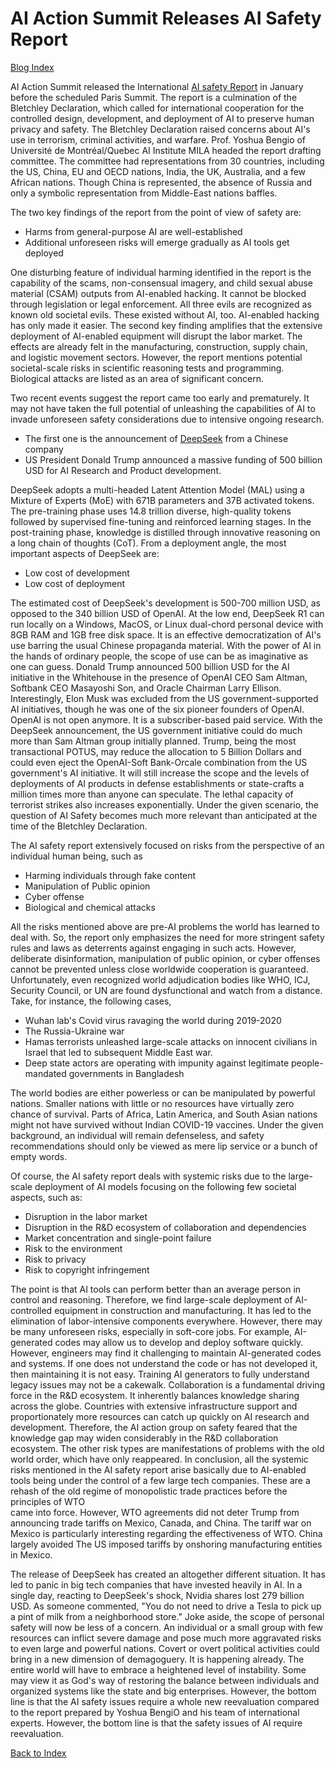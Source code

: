 # AI Action Summit Releases AI Safety Report

[Blog Index](../index.md)

AI Action Summit released the International [AI safety Report](https://www.gov.uk/government/publications/international-ai-safety-report-2025) 
in January before the scheduled Paris Summit. The report is a culmination of the Bletchley Declaration, which called for 
international cooperation for the controlled design, development, and deployment of AI to preserve human privacy and safety. 
The Bletchley Declaration raised concerns about AI's use in terrorism, criminal activities, and warfare. Prof. Yoshua Bengio 
of Université de Montréal/Quebec AI Institute MILA headed the report drafting committee. The committee had representations from 30 
countries, including the US, China, EU and OECD nations, India, the UK, Australia, and a few African nations. Though China
is represented, the absence of Russia and only a symbolic representation from Middle-East nations baffles. 

The two key findings of the report from the point of view of safety are:
- Harms from general-purpose AI are well-established
- Additional unforeseen risks will emerge gradually as AI tools get deployed

One disturbing feature of individual harming identified in the report is the capability of the scams, non-consensual imagery,
and child sexual abuse material (CSAM) outputs from AI-enabled hacking. It cannot be blocked through legislation or 
legal enforcement. All three evils are recognized as known old societal evils. These existed without AI, too. AI-enabled hacking
has only made it easier. The second key finding amplifies that the extensive deployment of AI-enabled equipment
will disrupt the labor market. The effects are already felt in the manufacturing, construction, supply chain, and logistic movement sectors. However, the report mentions potential societal-scale risks in scientific reasoning tests and programming.  
Biological attacks are listed as an area of significant concern. 

Two recent events suggest the report came too early and prematurely. It may not have taken the full potential 
of unleashing the capabilities of AI to invade unforeseen safety considerations due to intensive ongoing research. 
- The first one is the announcement of [DeepSeek](https://github.com/deepseek-ai/DeepSeek-V3/blob/main/DeepSeek_V3.pdf) from a Chinese company
- US President Donald Trump announced a massive funding of 500 billion USD for AI Research and Product development. 

DeepSeek adopts a multi-headed Latent Attention Model (MAL) using a Mixture of Experts (MoE) with 671B parameters and 37B 
activated tokens. The pre-training phase uses 14.8 trillion diverse, high-quality tokens followed by supervised 
fine-tuning and reinforced learning stages. In the post-training phase, knowledge is distilled through innovative reasoning 
on a long chain of thoughts (CoT). From a deployment angle, the most important aspects of DeepSeek are:
- Low cost of development
- Low cost of deployment
  
The estimated cost of DeepSeek's development is 500-700 million USD, as opposed to the 340 billion USD of OpenAI. At the low
end, DeepSeek R1 can run locally on a Windows, MacOS, or Linux dual-chord personal device with 8GB RAM and 1GB free disk space. 
It is an effective democratization of AI's use barring the usual Chinese propaganda material. With the power of AI in the
hands of ordinary people, the scope of use can be as imaginative as one can guess. Donald Trump announced 500 billion USD for 
the AI initiative in the Whitehouse in the presence of OpenAI CEO Sam Altman, Softbank CEO Masayoshi Son, and Oracle Chairman 
Larry Ellison. Interestingly, Elon Musk was excluded from the US government-supported AI initiatives, though he was one of the
six pioneer founders of OpenAI. OpenAI is not open anymore. It is a subscriber-based paid service. With the DeepSeek 
announcement, the US government initiative could do much more than Sam Altman group initially planned. Trump, being the 
most transactional POTUS, may reduce the allocation to 5 Billion Dollars and could even eject the OpenAI-Soft Bank-Orcale
combination from the US government's AI initiative. It will still increase the scope and the levels of deployments of AI products
in defense establishments or state-crafts a million times more than anyone can speculate. The lethal capacity of terrorist
strikes also increases exponentially. Under the given scenario, the question of AI Safety becomes much more relevant than
anticipated at the time of the Bletchley Declaration.  

The AI safety report extensively focused on risks from the perspective of an individual human being, such as
- Harming individuals through fake content
- Manipulation of Public opinion
- Cyber offense
- Biological and chemical attacks

All the risks mentioned above are pre-AI problems the world has learned to deal with. So, the report
only emphasizes the need for more stringent safety rules and laws as deterrents against engaging in such acts. However, 
deliberate disinformation, manipulation of public opinion, or cyber offenses cannot be prevented unless close worldwide
cooperation is guaranteed. Unfortunately, even recognized world adjudication bodies like WHO, ICJ, Security Council, or UN are
found dysfunctional and watch from a distance. Take, for instance, the following cases,
- Wuhan lab's Covid virus ravaging the world during 2019-2020
- The Russia-Ukraine war
- Hamas terrorists unleashed large-scale attacks on innocent civilians in Israel that led to subsequent Middle East war.
- Deep state actors are operating with impunity against legitimate people-mandated governments in Bangladesh

The world bodies are either powerless or can be manipulated by powerful nations. Smaller nations with little or
no resources have virtually zero chance of survival. Parts of Africa,  Latin America, and South Asian nations might not have
survived without Indian COVID-19 vaccines. Under the given background, an individual will remain defenseless, and safety 
recommendations should only be viewed as mere lip service or a bunch of empty words. 

Of course, the AI safety report deals with systemic risks due to the large-scale deployment of AI models focusing on
the following few societal aspects, such as:
- Disruption in the labor market
- Disruption in the R&D ecosystem of collaboration and dependencies 
- Market concentration and single-point failure
- Risk to the environment
- Risk to privacy
- Risk to copyright infringement

The point is that AI tools can perform better than an average person in control and reasoning. Therefore, we find
large-scale deployment of AI-controlled equipment in construction and manufacturing. It has led to the elimination of
labor-intensive components everywhere. However, there may be many unforeseen risks, especially in soft-core
jobs. For example, AI-generated codes may allow us to develop and deploy software quickly. However, engineers may 
find it challenging to maintain AI-generated codes and systems. If one does not understand the code or has not developed it, 
then maintaining it is not easy. Training AI generators to fully understand legacy issues may not be a cakewalk.
Collaboration is a fundamental driving force in the R&D ecosystem. It inherently balances knowledge sharing across
the globe. Countries with extensive infrastructure support and proportionately more resources can catch up quickly
on AI research and development. Therefore, the AI action group on safety feared that the knowledge gap may widen 
considerably in the R&D collaboration ecosystem. The other risk types are manifestations of problems with the 
old world order, which have only reappeared. In conclusion, all the systemic risks 
mentioned in the AI safety report arise basically due to AI-enabled tools being under the control of a few large 
tech companies. These are a rehash of the old regime of monopolistic trade practices before the principles of WTO  
came into force. However, WTO agreements did not deter Trump from announcing trade tariffs on Mexico, Canada, and China.
The tariff war on Mexico is particularly interesting regarding the effectiveness of WTO. China largely avoided
The US imposed tariffs by onshoring manufacturing entities in Mexico. 

The release of DeepSeek has created an altogether different situation. It has led to panic in big tech companies
that have invested heavily in AI. In a single day, reacting to DeepSeek's shock, Nvidia shares lost 279 billion USD. As 
someone commented, "You do not need to drive a Tesla to pick up a pint of milk from a neighborhood store." Joke aside,
the scope of personal safety will now be less of a concern. An individual or a small group with few resources can inflict
severe damage and pose much more aggravated risks to even large and powerful nations. Covert or overt political 
activities could bring in a new dimension of demagoguery. It is happening already. The entire world will have to embrace
a heightened level of instability. Some may view it as God's way of restoring the balance between individuals and 
organized systems like the state and big enterprises. However, the bottom line is that the AI safety issues require
a whole new reevaluation compared to the report prepared by Yoshua BengiO and his team of international experts. However,
the bottom line is that the safety issues of AI require reevaluation.

[Back to Index](../index.md)
